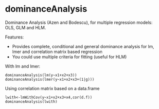 dominanceAnalysis
=================

Dominance Analysis (Azen and Bodescu), for multiple regression models: OLS, GLM and HLM.

Features:
- Provides complete, conditional and general dominance analysis for lm, lmer and correlation matrix based regression
- You could use multiple criteria for fitting (useful for HLM)

With lm and lmer:

    dominanceAnalysis(lm(y~x1+x2+x3))  
    dominanceAnalysis(lmer(y~x1+x2+x3+(1|g)))

Using correlation matrix based on a data.frame

    lwith<-lmWithCov(y~x1+x2+x3+x4,cor(d.f))
    dominanceAnalysis(lwith)

